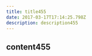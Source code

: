```yaml
---
title: title455
date: 2017-03-17T17:14:25.798Z
description: description455
---
```


## content455
  
